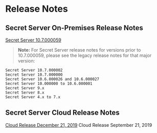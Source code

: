 [title]: # (Release Notes)
[tags]: # (Release Notes)
[priority]: # (5000)

# Release Notes

## Secret Server On-Premises Release Notes

[Secret Server 10.7.000059](ss/ss-10-7-000059.md)

 > **Note:** For Secret Server release notes for versions prior to 10.7.000059, please see the legacy release notes for that major version:

    Secret Server 10.7.000002
    Secret Server 10.7.000000
    Secret Server 10.6.000026 and 10.6.000027
    Secret Server 10.000000 to 10.6.000001
    Secret Server 9.x
    Secret Server 8.x
    Secret Server 4.x to 7.x

## Secret Server Cloud Release Notes

[Cloud Release December 21, 2019](ssc-12-21-19.md)
Cloud Release September 21, 2019
